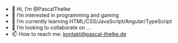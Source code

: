 - 👋 Hi, I’m @PascalThelke
- 👀 I’m interested in programming and gaming
- 🌱 I’m currently learning HTML/CSS/JavaScript/Angular/TypeScript
- 💞️ I’m looking to collaborate on ...
- 📫 How to reach me: kontakt@pascal-thelke.de

<!---
PascalThelke/PascalThelke is a ✨ special ✨ repository because its `README.md` (this file) appears on your GitHub profile.
You can click the Preview link to take a look at your changes.
--->
